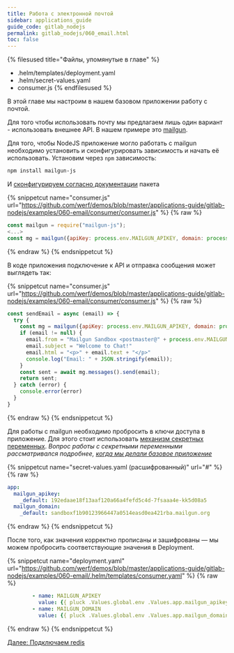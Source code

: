 ```yaml
---
title: Работа с электронной почтой
sidebar: applications_guide
guide_code: gitlab_nodejs
permalink: gitlab_nodejs/060_email.html
toc: false
---
```


{% filesused title="Файлы, упомянутые в главе" %}
- .helm/templates/deployment.yaml
- .helm/secret-values.yaml
- consumer.js
{% endfilesused %}

В этой главе мы настроим в нашем базовом приложении работу с почтой.

Для того чтобы использовать почту мы предлагаем лишь один вариант - использовать внешнее API. В нашем примере это [mailgun](https://www.mailgun.com/).

Для того, чтобы NodeJS приложение могло работать с mailgun необходимо установить и сконфигурировать зависимость и начать её использовать. Установим через `npm` зависимость:

```bash
npm install mailgun-js
```

И [сконфигурируем согласно документации](https://github.com/mailgun/mailgun-js#documentation) пакета

{% snippetcut name="consumer.js" url="https://github.com/werf/demos/blob/master/applications-guide/gitlab-nodejs/examples/060-email/consumer/consumer.js" %}
{% raw %}
```js
const mailgun = require("mailgun-js");
<...>
const mg = mailgun({apiKey: process.env.MAILGUN_APIKEY, domain: process.env.MAILGUN_DOMAIN, host: "api.eu.mailgun.net"});
```
{% endraw %}
{% endsnippetcut %}

В коде приложения подключение к API и отправка сообщения может выглядеть так:

{% snippetcut name="consumer.js" url="https://github.com/werf/demos/blob/master/applications-guide/gitlab-nodejs/examples/060-email/consumer/consumer.js" %}
{% raw %}
```js
const sendEmail = async (email) => {
  try {
    const mg = mailgun({apiKey: process.env.MAILGUN_APIKEY, domain: process.env.MAILGUN_DOMAIN, host: "api.eu.mailgun.net"});
    if (email != null) {
      email.from = "Mailgun Sandbox <postmaster@" + process.env.MAILGUN_DOMAIN + ">"
      email.subject = "Welcome to Chat!"
      email.html = "<p>" + email.text + "</p>"
      console.log("Email: " + JSON.stringify(email));
    }
    const sent = await mg.messages().send(email);
    return sent;
  } catch (error) {
    console.error(error)
  }
}
```
{% endraw %}
{% endsnippetcut %}

Для работы с mailgun необходимо пробросить в ключи доступа в приложение. Для этого стоит использовать [механизм секретных переменных](https://ru.werf.io/documentation/reference/deploy_process/working_with_secrets.html). *Вопрос работы с секретными переменными рассматривался подробнее, [когда мы делали базовое приложение](020_basic.html#secret-values-yaml)*

{% snippetcut name="secret-values.yaml (расшифрованный)" url="#" %}
{% raw %}
```yaml
app:
  mailgun_apikey:
    _default: 192edaae18f13aaf120a66a4fefd5c4d-7fsaaa4e-kk5d08a5
  mailgun_domain:
    _default: sandboxf1b90123966447a0514easd0ea421rba.mailgun.org
```
{% endraw %}
{% endsnippetcut %}

После того, как значения корректно прописаны и зашифрованы — мы можем пробросить соответствующие значения в Deployment.

{% snippetcut name="deployment.yaml" url="https://github.com/werf/demos/blob/master/applications-guide/gitlab-nodejs/examples/060-email/.helm/templates/consumer.yaml" %}
{% raw %}
```yaml
        - name: MAILGUN_APIKEY
          value: {{ pluck .Values.global.env .Values.app.mailgun_apikey | first | default .Values.app.mailgun_apikey._default }}
        - name: MAILGUN_DOMAIN
          value: {{ pluck .Values.global.env .Values.app.mailgun_domain | first | default .Values.app.mailgun_domain._default | quote }}
```
{% endraw %}
{% endsnippetcut %}

<div>
    <a href="070_redis.html" class="nav-btn">Далее: Подключаем redis</a>
</div>
